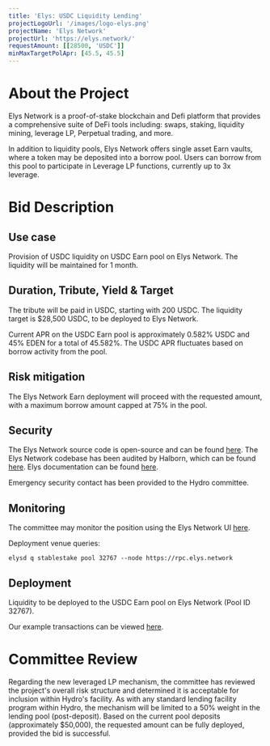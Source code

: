 ```yaml
---
title: 'Elys: USDC Liquidity Lending'
projectLogoUrl: '/images/logo-elys.png'
projectName: 'Elys Network'
projectUrl: 'https://elys.network/'
requestAmount: [[28500, 'USDC']]
minMaxTargetPolApr: [45.5, 45.5]
---
```


# About the Project

Elys Network is a proof-of-stake blockchain and Defi platform that provides a comprehensive suite of DeFi tools including: swaps, staking, liquidity mining, leverage LP, Perpetual trading, and more.

In addition to liquidity pools, Elys Network offers single asset Earn vaults, where a token may be deposited into a borrow pool. Users can borrow from this pool to participate in Leverage LP functions, currently up to 3x leverage.

# Bid Description

## Use case

Provision of USDC liquidity on USDC Earn pool on Elys Network. The liquidity will be maintained for 1 month.

## Duration, Tribute, Yield & Target

The tribute will be paid in USDC, starting with 200 USDC. The liquidity target is $28,500 USDC, to be deployed to Elys Network.

Current APR on the USDC Earn pool is approximately 0.582% USDC and 45% EDEN for a total of 45.582%. The USDC APR fluctuates based on borrow activity from the pool.

## Risk mitigation

The Elys Network Earn deployment will proceed with the requested amount, with a maximum borrow amount capped at 75% in the pool.

## Security

The Elys Network source code is open-source and can be found [here](https://github.com/elys-network/elys). The Elys Network codebase has been audited by Halborn, which can be found [here](https://www.halborn.com/audits/elys-network/elys-modules). Elys documentation can be found [here](https://elys-network.gitbook.io/docs).

Emergency security contact has been provided to the Hydro committee.

## Monitoring

The committee may monitor the position using the Elys Network UI [here](https://app.elys.network/earn/staking).

Deployment venue queries:

`elysd q stablestake pool 32767 --node https://rpc.elys.network`

## Deployment

Liquidity to be deployed to the USDC Earn pool on Elys Network (Pool ID 32767).

Our example transactions can be viewed [here](https://elysscan.io/tx/4571dc37bb36b979edca77becbe49ad0a20f84f9c560fa9bccc18eba81bf0db2).

# Committee Review

Regarding the new leveraged LP mechanism, the committee has reviewed the project's overall risk structure and determined it is acceptable for inclusion within Hydro's facility. As with any standard lending facility program within Hydro, the mechanism will be limited to a 50% weight in the lending pool (post-deposit). Based on the current pool deposits (approximately $50,000), the requested amount can be fully deployed, provided the bid is successful.

